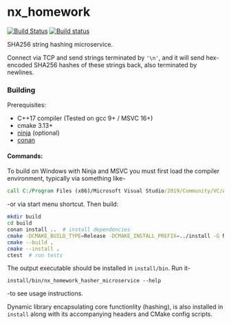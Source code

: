 # nx\_homework

[![Build Status](https://travis-ci.org/yuri-kilochek/nx_homework.svg?branch=master)](https://travis-ci.org/yuri-kilochek/nx_homework)
[![Build status](https://ci.appveyor.com/api/projects/status/fwmpwinj0yy4bd07?svg=true)](https://ci.appveyor.com/project/yuri-kilochek/nx-homework)

SHA256 string hashing microservice.

Connect via TCP and send strings terminated by `'\n'`, and it will send
hex-encoded SHA256 hashes of these strings back, also terminated by newlines.

### Building

Prerequisites:

- C++17 compiler (Tested on gcc 9+ / MSVC 16+)
- cmake 3.13+
- [ninja](https://ninja-build.org/) (optional)
- [conan](https://docs.conan.io/en/latest/installation.html)

#### Commands:

To build on Windows with Ninja and MSVC you must first load the compiler
environment, typically via something like-
```cmd
call C:/Program Files (x86)/Microsoft Visual Studio/2019/Community/VC/Auxiliary/Build/vcvars64.bat
```
-or via start menu shortcut. Then build:
```bash
mkdir build
cd build
conan install ..  # install dependencies
cmake -DCMAKE_BUILD_TYPE=Release -DCMAKE_INSTALL_PREFIX=../install -G Ninja ..
cmake --build .
cmake --install .
ctest  # run tests
```

The output executable should be installed in `install/bin`. Run it-
```
install/bin/nx_homework_hasher_microservice --help
```
-to see usage instructions.

Dynamic library encapsulating core functionlity (hashing), is also installed
in `install` along with its accompanying headers and CMake config scripts.

